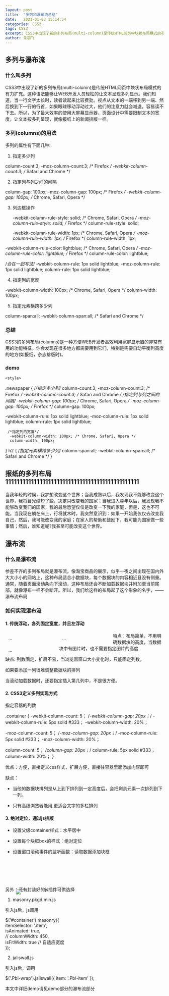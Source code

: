 ```yaml
---
layout: post
title:  "多列和瀑布流总结"
date:   2021-01-03 15:14:54
categories: CSS3
tags: CSS3
excerpt: CSS3中出现了新的多列布局(multi-column)是传统HTML网页中块状布局模式的有力扩充。简单的瀑布流可以由多列生成
author:	朱羽飞
---
```


 

## 多列与瀑布流

### 什么叫多列

CSS3中出现了新的多列布局(multi-column)是传统HTML网页中块状布局模式的有力扩充。这种语法能够让WEB开发人员轻松的让文本呈现多列显示。我们知道，当一行文字太长时，读者读起来比较费劲。视点从文本的一端移到另一端、然后换到下一行的行首，如果眼球移动浮动过大，他们的注意力就会减退，容易读不下去。所以，为了最大效率的使用大屏幕显示器，页面设计中需要限制文本的宽度，让文本按多列呈现，就像报纸上的新闻排版一样。

### 多列(columns)的用法

多列的属性有下面几种:

1. 指定多少列

  column-count:3;
  -moz-column-count:3; /* Firefox */
  -webkit-column-count:3; /* Safari and Chrome */

2. 指定列与列之间的间隔

  column-gap: 100px;
  -moz-column-gap: 100px; /* Firefox */
  -webkit-column-gap: 100px; /* Chrome, Safari, Opera */

3. 列边框操作

     -webkit-column-rule-style: solid; /* Chrome, Safari, Opera */
     -moz-column-rule-style: solid; /* Firefox */
     column-rule-style: solid;
 
     -webkit-column-rule-width: 1px; /* Chrome, Safari, Opera */
     -moz-column-rule-width: 1px; /* Firefox */
     column-rule-width: 1px;
    
  -webkit-column-rule-color: lightblue; /* Chrome, Safari, Opera */
     -moz-column-rule-color: lightblue; /* Firefox */
     column-rule-color: lightblue;

   /*合在一起写法*/
   -webkit-column-rule: 1px solid lightblue; 
   -moz-column-rule: 1px solid lightblue; 
   column-rule: 1px solid lightblue;

4. 指定列的宽度

  -webkit-column-width: 100px; /* Chrome, Safari, Opera */
      column-width: 100px;

5. 指定元素横跨多少列

  column-span:all;
  -webkit-column-span:all; /* Safari and Chrome */

### 总结

CSS3的多列布局(columns)是一种方便WEB开发者高效利用宽屏显示器的非常有用的功能特征。你会发现在很多地方都需要用到它们，特别是需要自动平衡列高度的地方(如报纸，杂志排版时)。

### demo

	<style> 
 .newspaper
 {
  /*/指定多少列*/
  column-count:3;
  -moz-column-count:3; /* Firefox */
  -webkit-column-count:3; /* Safari and Chrome */
  /*指定列与列之间的间隔*/
  -webkit-column-gap: 100px; /* Chrome, Safari, Opera */
     -moz-column-gap: 100px; /* Firefox */
     column-gap: 100px;
    
   -webkit-column-rule: 1px solid lightblue; 
     -moz-column-rule: 1px solid lightblue; 
     column-rule: 1px solid lightblue;
 
     /*指定列的宽度*/
      -webkit-column-width: 100px; /* Chrome, Safari, Opera */
      column-width: 100px;
 }
 h2
 { 
  /*指定元素横跨多少列*/
  column-span:all;
  -webkit-column-span:all; /* Safari and Chrome */
 }
 </style>

 <div class="newspaper">
 <h2>报纸的多列布局11111111111111111111111111111111111111111111111</h2>
 当我年轻的时候，我梦想改变这个世界；当我成熟以后，我发现我不能够改变这个世界，我将目光缩短了些，决定只改变我的国家；当我进入暮年以后，我发现我不能够改变我们的国家，我的最后愿望仅仅是改变一下我的家庭，但是，这也不可能。当我现在躺在床上，行将就木时，我突然意识到：如果一开始我仅仅去改变我自己，然后，我可能改变我的家庭；在家人的帮助和鼓励下，我可能为国家做一些事情；然后，谁知道呢?我甚至可能改变这个世界。
 </div>

## 瀑布流

### 什么是瀑布流
 
参差不齐的多列布局就是瀑布流。像淘宝商品的展示，似乎一夜之间出现在国内外大大小小的网站上，这种布局适合小数据块，每个数据块的内容相近且没有侧重。通常，随着页面滚动条向下滚动，这种布局还会不断加载数据块并附加至当前尾部，就像瀑布一样不会断开。所以，我们给这样的布局起了这个形象的名字，——瀑布流布局 

### 如何实现瀑布流

#### 1. 传统浮动，各列固定宽度，并且左浮动
 
  <style>
  .wrap{
   width:100%;
  }
  .box{
   width:30%;
   float: left;
   padding: 10px;
  }
  </style>
  <div class="wrap">
   <div class="box">...</div> 
   <div class="box">...</div> 
   <div class="box">...</div>
  </div>

特点：布局简单，不用明确数据块的高度，当数据块中有图片时，也不需要指定图片的高度

缺点:
列数固定，扩展不易，当浏览器窗口大小变化时，只能固定列数。

如果要添加一列很难调整数据块的排列

当滚动加载数据时，还要指定插入第几列中，不是很方便。

####  2. CSS3定义多列实现方式

 指定容器的列数

  .container {
   -webkit-column-count: 5；
   /*-webkit-column-gap: 20px；*/
   -webkit-column-rule: 5px solid #333；
   -webkit-column-width: 20%；

   -moz-column-count: 5；
   /*-moz-column-gap: 20px；*/
   -moz-column-rule: 5px solid #333；
   -moz-column-width: 20%；

   column-count: 5；
   /*column-gap: 20px；*/
   column-rule: 5px solid #333；
   column-width: 20%；
  }

优点：方便，直接定义css样式，扩展方便，直接往容器里面添加内容即可

缺点：

* 当他的数据块排列是从上到下排列到一定高度后，会把剩余元素一次排列到下一列。

* 只有高级浏览器能用,更适合文字的多栏排列

#### 3. 绝对定位，通过js排版
 
*  设置父级container样式：水平居中

* 设置每个块框box的样式：绝对定位

* 设置窗口滚动事件的监听函数：读取数据添加块框

   <style>
    #container {
     margin:100px auto;/* 居中 */  
     position:relative;
    }
    #container .box{
     position:absolute;
    }
   </style>

   <div id="container">
    <div class="box">
     <div class="info">
      <div class="pic"><img src="images/1.jpg"></div>
      <div class="title"><a href=""></a></div>
     </div>
    </div>
   </div>

   <script>
     ...
   </script>

另外：还有封装好的js插件可供选择

1. masonry.pkgd.min.js

 引入js后，js调用

  $('#container').masonry({  
      itemSelector: '.item',  
      isAnimated: true,  
      // columnWidth: 450,       
      isFitWidth: true     // 自适应宽度  
    });  
 
2. jaliswall.js
 
 引入js后，调用

   $('.Pbl-wrap').jaliswall({ item: '.Pbl-item' });
 
本文中详细demo请见demo部分的瀑布流部分
